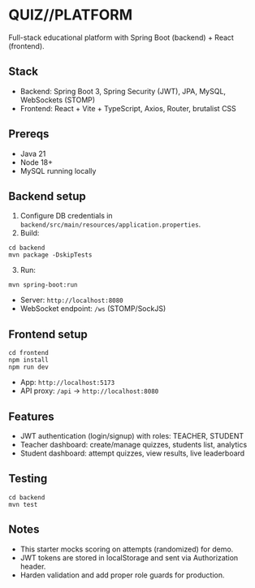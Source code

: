# QUIZ//PLATFORM

Full-stack educational platform with Spring Boot (backend) + React (frontend).

## Stack
- Backend: Spring Boot 3, Spring Security (JWT), JPA, MySQL, WebSockets (STOMP)
- Frontend: React + Vite + TypeScript, Axios, Router, brutalist CSS

## Prereqs
- Java 21
- Node 18+
- MySQL running locally

## Backend setup
1. Configure DB credentials in `backend/src/main/resources/application.properties`.
2. Build:
```
cd backend
mvn package -DskipTests
```
3. Run:
```
mvn spring-boot:run
```
- Server: `http://localhost:8080`
- WebSocket endpoint: `/ws` (STOMP/SockJS)

## Frontend setup
```
cd frontend
npm install
npm run dev
```
- App: `http://localhost:5173`
- API proxy: `/api` → `http://localhost:8080`

## Features
- JWT authentication (login/signup) with roles: TEACHER, STUDENT
- Teacher dashboard: create/manage quizzes, students list, analytics
- Student dashboard: attempt quizzes, view results, live leaderboard

## Testing
```
cd backend
mvn test
```

## Notes
- This starter mocks scoring on attempts (randomized) for demo.
- JWT tokens are stored in localStorage and sent via Authorization header.
- Harden validation and add proper role guards for production.
